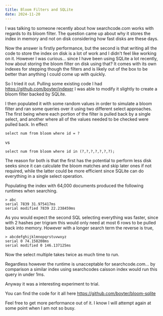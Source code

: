 ```yaml
---
title: Bloom Filters and SQLite
date: 2024-11-20
---
```


I was talking to someone recently about how searchcode.com works with regards to its bloom filter. The question came up about why it stores the index in memory and not on disk considering how fast disks are these days.

Now the answer is firstly performance, but the second is that writing all the code to store the index on disk is a lot of work and I didn't feel like working on it. However I was curious... since I have been using SQLite a lot recently, how about storing the bloom filter on disk using that? It comes with its own indexes for stepping though the filters and is likely out of the box to be better than anything I could come up with quickly.

So I tried it out. Pulling some existing code I had <https://github.com/boyter/indexer> I was able to modify it slightly to create a bloom filter backed by SQLite.

I then populated it with some random values in order to simulate a bloom filter and ran some queries over it using two different select approaches. The first being where each portion of the filter is pulled back by a single select, and another where all of the values needed to be checked were pulled back. In effect

```
select num from bloom where id = ?

```

vs

```
select num from bloom where id in (?,?,?,?,?,?,?);
```

The reason for both is that the first has the potential to perform less disk seeks since it can calculate the bloom matches and skip later ones if not required, while the latter could be more efficient since SQLite can do everything in a single select operation.

Populating the index with 64,000 documents produced the following runtimes when searching.

```
> abc
serial 7839 31.975417ms
serial modified 7839 22.238459ms

```

As you would expect the second SQL selecting everything was faster, since with 2 hashes per trigram this would only need at most 6 rows to be pulled back into memory. However with a longer search term the reverse is true,

```
> abcdefghijklmnopqrstuvwxyz
serial 0 74.158208ms
serial modified 0 146.137125ms
```

Now the select multiple takes twice as much time to run.

Regardless however the runtime is unacceptable for searchcode.com... by comparison a similar index using searchcodes caisson index would run this query in under 1ms.

Anyway it was a interesting experiment to trial.

You can find the code for it all here <https://github.com/boyter/bloom-sqlite>

Feel free to get more performance out of it. I know I will attempt again at some point when I am not so busy.
